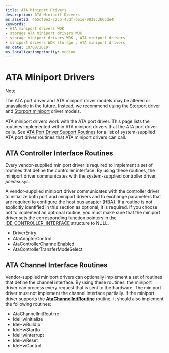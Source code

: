 ```yaml
---
title: ATA Miniport Drivers
description: ATA Miniport Drivers
ms.assetid: 4e5cf0e3-72c5-43df-b61e-0039c3666de4
keywords:
- ATA miniport drivers WDK
- storage ATA miniport drivers WDK
- storage miniport drivers WDK , ATA miniport drivers
- miniport drivers WDK storage , ATA miniport drivers
ms.date: 10/08/2019
ms.localizationpriority: medium
---
```


# ATA Miniport Drivers

> [!NOTE]
> The ATA port driver and ATA miniport driver models may be altered or unavailable in the future. Instead, we recommend using the [Storport driver](https://docs.microsoft.com/windows-hardware/drivers/storage/storport-driver) and [Storport miniport](./storport-miniport-drivers.md) driver models.

ATA miniport drivers work with the ATA port driver. This page lists the routines implemented within ATA miniport drivers that the ATA port driver calls. See [ATA Port Driver Support Routines](ata-port-driver-support-routines.md) for a list of system-supplied ATA port driver routines that ATA miniport drivers can call.

## ATA Controller Interface Routines

Every vendor-supplied miniport driver is required to implement a set of routines that define the controller interface. By using these routines, the miniport driver communicates with the system-supplied controller driver, *pciidex.sys*.

A vendor-supplied miniport driver communicates with the controller driver to initialize both port and miniport drivers and to exchange parameters that are required to configure the host bus adapter (HBA). If a routine is not explicitly identified in this section as optional, it is required. If you choose not to implement an optional routine, you must make sure that the miniport driver sets the corresponding function pointers in the [IDE_CONTROLLER_INTERFACE](/windows-hardware/drivers/ddi/irb/ns-irb-_ide_controller_interface) structure to NULL.

- DriverEntry
- AtaAdapterControl
- AtaControllerChannelEnabled
- AtaControllerTransferModeSelect

## ATA Channel Interface Routines

Vendor-supplied miniport drivers can optionally implement a set of routines that define the channel interface. By using these routines, the miniport driver can process every request that is sent to the hardware. The miniport driver must not implement the channel interface partially. If the miniport driver supports the [**AtaChannelInitRoutine**](/windows-hardware/drivers/ddi/irb/nf-irb-ataportinitializeex) routine, it should also implement the following routines:

- AtaChannelInitRoutine
- IdeHwInitialize
- IdeHwBuildIo
- IdeHwStartIo
- IdeHwInterrupt
- IdeHwReset
- IdeHwControl